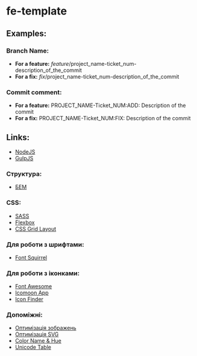 # fe-template

## Examples:

### Branch Name:

- __For a feature:__ *feature*/project_name-ticket_num-description_of_the_commit
- __For a fix:__ *fix*/project_name-ticket_num-description_of_the_commit

### Commit comment:

- __For a feature:__ PROJECT_NAME-Ticket_NUM:ADD: Description of the commit
- __For a fix:__ PROJECT_NAME-Ticket_NUM:FIX: Description of the commit

## Links:

- [NodeJS](https://nodejs.org/en/)
- [GulpJS](https://gulpjs.com/)

### Структура:

- [БЕМ](https://uk.bem.info/)

### CSS:

- [SASS](http://sass-lang.com/)
- [Flexbox](https://www.w3schools.com/css/css3_flexbox.asp)
- [CSS Grid Layout](https://css-tricks.com/snippets/css/complete-guide-grid/)

### Для роботи з шрифтами:

- [Font Squirrel](https://www.fontsquirrel.com/tools/webfont-generator)

### Для роботи з іконками:

- [Font Awesome](http://fontawesome.io/icons/)
- [Icomoon App](https://icomoon.io/app/#/select)
- [Icon Finder](https://www.iconfinder.com/)

### Допоміжні:

- [Оптимізація зображень](https://tinypng.com/)
- [Оптимізація SVG](https://jakearchibald.github.io/svgomg/)
- [Color Name & Hue](http://www.color-blindness.com/color-name-hue/)
- [Unicode Table](https://unicode-table.com/ru/)